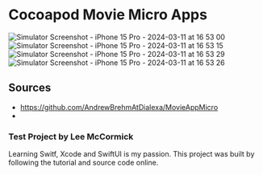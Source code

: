 # Cocoapod Movie Micro Apps
![Simulator Screenshot - iPhone 15 Pro - 2024-03-11 at 16 53 00](https://github.com/leemccormick/Cocoapod_Movie_MicroApp/assets/57606580/7849e673-48bc-46f8-b9d3-546c2212fc7d)
![Simulator Screenshot - iPhone 15 Pro - 2024-03-11 at 16 53 15](https://github.com/leemccormick/Cocoapod_Movie_MicroApp/assets/57606580/d3b09704-9d88-41cd-87e7-38f671572bcc)
![Simulator Screenshot - iPhone 15 Pro - 2024-03-11 at 16 53 29](https://github.com/leemccormick/Cocoapod_Movie_MicroApp/assets/57606580/67e6a598-b0ed-4091-bdfe-0074c018ce67)
![Simulator Screenshot - iPhone 15 Pro - 2024-03-11 at 16 53 26](https://github.com/leemccormick/Cocoapod_Movie_MicroApp/assets/57606580/f43e27bd-aabf-4ab3-a60e-bfce33b6035d)


## Sources
- https://github.com/AndrewBrehmAtDialexa/MovieAppMicro
- 

### Test Project by Lee McCormick
Learning Switf, Xcode and SwiftUI is my passion. This project was built by following the tutorial and source code online.
